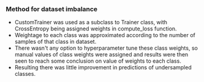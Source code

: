 ### Method for dataset imbalance ###
* CustomTrainer was used as a subclass to Trainer class, with CrossEntropy being assigned weights in compute_loss function.
* Weightage to each class was approximated according to the number of samples of that class in dataset.
* There wasn't any option to hyperparameter tune these class weights, so manual values of class weights were assigned and results were then seen to reach some conclusion on value of weights to each class.
* Resulting there was little improvement in predictions of undersampled classes.  
